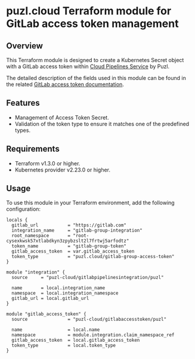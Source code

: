 # puzl.cloud Terraform module for GitLab access token management

## Overview

This Terraform module is designed to create a Kubernetes Secret object with a GitLab access token within [Cloud Pipelines Service](https://gitlab-pipelines.puzl.cloud) by Puzl. 

The detailed description of the fields used in this module can be found in the related [GitLab access token documentation](https://gitlab-pipelines.puzl.cloud/docs/api/native-kubernetes-resources/secret/#gitlab-access-tokens).

## Features

- Management of Access Token Secret.
- Validation of the token type to ensure it matches one of the predefined types.

## Requirements

- Terraform v1.3.0 or higher.
- Kubernetes provider v2.23.0 or higher.

## Usage

To use this module in your Terraform environment, add the following configuration:

```hcl
locals {
  gitlab_url           = "https://gitlab.com"
  integration_name     = "gitlab-group-integration"
  root_namespace       = "root-cysexkwsk57xtlabdkyn3zpybzslt2l7frtwj5arfodtz"
  token_name           = "gitlab-group-token"
  gitlab_access_token  = var.gitlab_access_token
  token_type           = "puzl.cloud/gitlab-group-access-token"
}

module "integration" {
  source     = "puzl-cloud/gitlabpipelinesintegration/puzl"
  
  name       = local.integration_name
  namespace  = local.integration_namespace
  gitlab_url = local.gitlab_url
}

module "gitlab_access_token" {
  source               = "puzl-cloud/gitlabaccesstoken/puzl"

  name                 = local.name
  namespace            = module.integration.claim_namespace_ref
  gitlab_access_token  = local.gitlab_access_token
  token_type           = local.token_type
}
```
